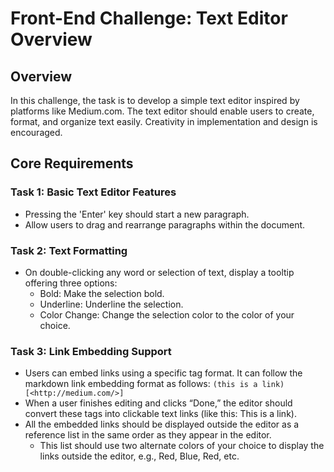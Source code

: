 # Front-End Challenge: Text Editor Overview

## Overview
In this challenge, the task is to develop a simple text editor inspired by platforms like Medium.com. The text editor should enable users to create, format, and organize text easily. Creativity in implementation and design is encouraged.

## Core Requirements

### Task 1: Basic Text Editor Features
- Pressing the 'Enter' key should start a new paragraph.
- Allow users to drag and rearrange paragraphs within the document.

### Task 2: Text Formatting
- On double-clicking any word or selection of text, display a tooltip offering three options:
  - Bold: Make the selection bold.
  - Underline: Underline the selection.
  - Color Change: Change the selection color to the color of your choice.

### Task 3: Link Embedding Support
- Users can embed links using a specific tag format. It can follow the markdown link embedding format as follows: `(this is a link)[<http://medium.com/>]`
- When a user finishes editing and clicks “Done,” the editor should convert these tags into clickable text links (like this: This is a link).
- All the embedded links should be displayed outside the editor as a reference list in the same order as they appear in the editor.
  - This list should use two alternate colors of your choice to display the links outside the editor, e.g., Red, Blue, Red, etc.
                                    

